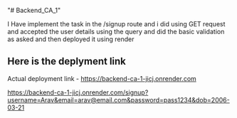 "# Backend_CA_1" 

I Have implement the task in the /signup route and i did using GET request and accepted the user details using the query and did the basic validation as asked and then deployed it using render 

## Here is the deplyment link
Actual deployment link - https://backend-ca-1-jicj.onrender.com

https://backend-ca-1-jicj.onrender.com/signup?username=Arav&email=arav@email.com&password=pass1234&dob=2006-03-21